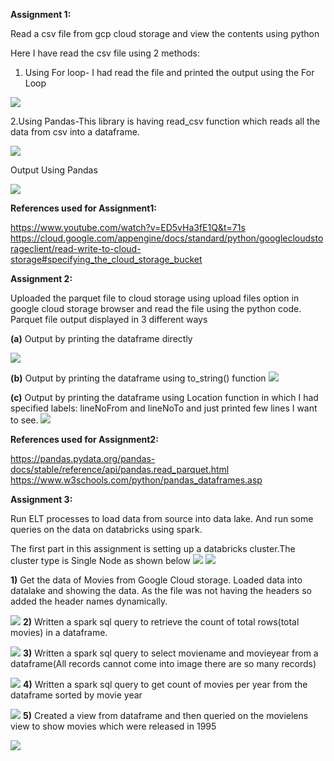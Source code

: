 <b>Assignment 1:</b>

Read a csv file from gcp cloud storage and view the contents using python

Here I have read the csv file using 2 methods:

1. Using For loop- I had read the file and printed the output using the For Loop 

![](https://github.com/div150283/TechPathawaysProgramModule1/blob/main/Week3Assignment/Images/readingcsv_forloop.png)

2.Using Pandas-This library is having read_csv function which reads all the data from csv into a dataframe.

![](https://github.com/div150283/TechPathawaysProgramModule1/blob/main/Week3Assignment/Images/readingcsv_panda.png)

Output Using Pandas

![](https://github.com/div150283/TechPathawaysProgramModule1/blob/main/Week3Assignment/Images/readingcsv_panda_output.png)

<b>References used for Assignment1:</b>

https://www.youtube.com/watch?v=ED5vHa3fE1Q&t=71s
https://cloud.google.com/appengine/docs/standard/python/googlecloudstorageclient/read-write-to-cloud-storage#specifying_the_cloud_storage_bucket

<b>Assignment 2:</b>
 
Uploaded the parquet file to cloud storage using upload files option in google cloud storage browser and read the file using the python code.
Parquet file output displayed in 3 different ways
    
<b>(a)</b> Output by printing the dataframe directly
  
![](https://github.com/div150283/TechPathawaysProgramModule1/blob/main/Week3Assignment/Images/parque_dataframePrint.png)
    
<b>(b)</b> Output by printing the dataframe using to_string() function 
![](https://github.com/div150283/TechPathawaysProgramModule1/blob/main/Week3Assignment/Images/parque_dataframePrint_ToString.png)
    
<b>(c)</b> Output by printing the dataframe using Location function in which I had specified labels: lineNoFrom and lineNoTo and just printed few lines I want to see.
![](https://github.com/div150283/TechPathawaysProgramModule1/blob/main/Week3Assignment/Images/parque_dataframe_byLineNumber.png)
   
<b>References used for Assignment2:</b>
 
 https://pandas.pydata.org/pandas-docs/stable/reference/api/pandas.read_parquet.html
 https://www.w3schools.com/python/pandas_dataframes.asp
 
<b>Assignment 3:</b>
 
Run ELT processes to load data from source into data lake. And run some queries on the data on databricks using spark.

The first part in this assignment is setting up a databricks cluster.The cluster type is Single Node as shown below
![](https://github.com/div150283/TechPathawaysProgramModule1/blob/main/Week3Assignment/Images/dataproc_setup.png)
![](https://github.com/div150283/TechPathawaysProgramModule1/blob/main/Week3Assignment/Images/dataproc_vminstances.png)
 
<b>1)</b> Get the data of Movies from Google Cloud storage. Loaded data into datalake and showing the data. As the file was not having the headers so added the header names dynamically.

![](https://github.com/div150283/TechPathawaysProgramModule1/blob/main/Week3Assignment/Images/dataproc_addHeaderToCsv.png)
<b>2)</b> Written a spark sql query to retrieve the count of total rows(total movies) in a dataframe.

![](https://github.com/div150283/TechPathawaysProgramModule1/blob/main/Week3Assignment/Images/dataproc_dataframe_countQuery.png)
<b>3)</b> Written a spark sql query to select moviename and movieyear from a dataframe(All records cannot come into image there are so many records)

![](https://github.com/div150283/TechPathawaysProgramModule1/blob/main/Week3Assignment/Images/dataproc_dataframe_selectQuery.png)
<b>4)</b> Written a spark sql query to get count of movies per year from the dataframe sorted by movie year

![](https://github.com/div150283/TechPathawaysProgramModule1/blob/main/Week3Assignment/Images/dataproc_dataframe_moviesPerYear.png)
<b>5)</b> Created a view from dataframe and then queried on the movielens view to show movies which were released in 1995

![](https://github.com/div150283/TechPathawaysProgramModule1/blob/main/Week3Assignment/Images/dataproc_dataframe_queryMovieLensView.png)
